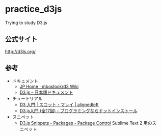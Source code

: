 # practice_d3js
Trying to study D3.js

## 公式サイト
http://d3js.org/

## 参考
* ドキュメント
    * [JP Home · mbostock/d3 Wiki](https://github.com/mbostock/d3/wiki/JP-Home)
    * [D3.js - 日本語ドキュメント](http://ja.d3js.node.ws/)
* チュートリアル
    * [D3 入門 | スコット・マレイ | alignedleft](http://ja.d3js.info/alignedleft/tutorials/d3/)
    * [D3.js入門 (全17回) - プログラミングならドットインストール](http://dotinstall.com/lessons/basic_d3js)
* スニペット
    * [D3.js Snippets - Packages - Package Control](https://packagecontrol.io/packages/D3.js%20Snippets) Sublime Text 2 用のスニペット